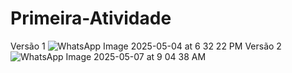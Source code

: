 # Primeira-Atividade
Versão 1
![WhatsApp Image 2025-05-04 at 6 32 22 PM](https://github.com/user-attachments/assets/fef38470-1156-4215-af9c-a7ef8cd949b1)
Versão 2
![WhatsApp Image 2025-05-07 at 9 04 38 AM](https://github.com/user-attachments/assets/49c7990f-72ff-4a0a-9aa5-696e4abe692c)
